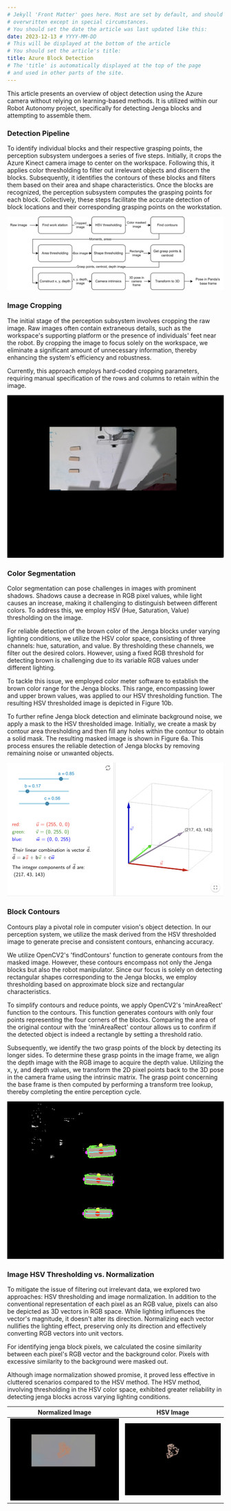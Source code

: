 ```yaml
---
# Jekyll 'Front Matter' goes here. Most are set by default, and should NOT be
# overwritten except in special circumstances. 
# You should set the date the article was last updated like this:
date: 2023-12-13 # YYYY-MM-DD
# This will be displayed at the bottom of the article
# You should set the article's title:
title: Azure Block Detection 
# The 'title' is automatically displayed at the top of the page
# and used in other parts of the site.
---
```


This article presents an overview of object detection using the Azure camera without relying on learning-based methods. It is utilized within our Robot Autonomy project, specifically for detecting Jenga blocks and attempting to assemble them.

### Detection Pipeline
To identify individual blocks and their respective grasping points, the perception subsystem undergoes a series of five steps. Initially, it crops the Azure Kinect camera image to center on the workspace. Following this, it applies color thresholding to filter out irrelevant objects and discern the blocks. Subsequently, it identifies the contours of these blocks and filters them based on their area and shape characteristics. Once the blocks are recognized, the perception subsystem computes the grasping points for each block. Collectively, these steps facilitate the accurate detection of block locations and their corresponding grasping points on the workstation.


![Pipeline of Block Detection](assets/pipeline.png)

### Image Cropping
The initial stage of the perception subsystem involves cropping the raw image. Raw images often contain extraneous details, such as the workspace's supporting platform or the presence of individuals' feet near the robot. By cropping the image to focus solely on the workspace, we eliminate a significant amount of unnecessary information, thereby enhancing the system's efficiency and robustness.

Currently, this approach employs hard-coded cropping parameters, requiring manual specification of the rows and columns to retain within the image.

![Cropped Image](assets/cropped.png)

### Color Segmentation
Color segmentation can pose challenges in images with prominent shadows. Shadows cause a decrease in RGB pixel values, while light causes an increase, making it challenging to distinguish between different colors. To address this, we employ HSV (Hue, Saturation, Value) thresholding on the image.

For reliable detection of the brown color of the Jenga blocks under varying lighting conditions, we utilize the HSV color space, consisting of three channels: hue, saturation, and value. By thresholding these channels, we filter out the desired colors. However, using a fixed RGB threshold for detecting brown is challenging due to its variable RGB values under different lighting.

To tackle this issue, we employed color meter software to establish the brown color range for the Jenga blocks. This range, encompassing lower and upper brown values, was applied to our HSV thresholding function. The resulting HSV thresholded image is depicted in Figure 10b.

To further refine Jenga block detection and eliminate background noise, we apply a mask to the HSV thresholded image. Initially, we create a mask by contour area thresholding and then fill any holes within the contour to obtain a solid mask. The resulting masked image is shown in Figure 6a. This process ensures the reliable detection of Jenga blocks by removing remaining noise or unwanted objects.

![RGB Vector](assets/rgb_vector.png)

### Block Contours

Contours play a pivotal role in computer vision's object detection. In our perception system, we utilize the mask derived from the HSV thresholded image to generate precise and consistent contours, enhancing accuracy.

We utilize OpenCV2's 'findContours' function to generate contours from the masked image. However, these contours encompass not only the Jenga blocks but also the robot manipulator. Since our focus is solely on detecting rectangular shapes corresponding to the Jenga blocks, we employ thresholding based on approximate block size and rectangular characteristics.

To simplify contours and reduce points, we apply OpenCV2's 'minAreaRect' function to the contours. This function generates contours with only four points representing the four corners of the blocks. Comparing the area of the original contour with the 'minAreaRect' contour allows us to confirm if the detected object is indeed a rectangle by setting a threshold ratio.

Subsequently, we identify the two grasp points of the block by detecting its longer sides. To determine these grasp points in the image frame, we align the depth image with the RGB image to acquire the depth value. Utilizing the x, y, and depth values, we transform the 2D pixel points back to the 3D pose in the camera frame using the intrinsic matrix. The grasp point concerning the base frame is then computed by performing a transform tree lookup, thereby completing the entire perception cycle.

![Contours](assets/zoom1.png)


### Image HSV Thresholding vs. Normalization

To mitigate the issue of filtering out irrelevant data, we explored two approaches: HSV thresholding and image normalization. In addition to the conventional representation of each pixel as an RGB value, pixels can also be depicted as 3D vectors in RGB space. While lighting influences the vector's magnitude, it doesn't alter its direction. Normalizing each vector nullifies the lighting effect, preserving only its direction and effectively converting RGB vectors into unit vectors.

For identifying jenga block pixels, we calculated the cosine similarity between each pixel's RGB vector and the background color. Pixels with excessive similarity to the background were masked out.

Although image normalization showed promise, it proved less effective in cluttered scenarios compared to the HSV method. The HSV method, involving thresholding in the HSV color space, exhibited greater reliability in detecting jenga blocks across varying lighting conditions.

Normalized Image             |  HSV Image
:-------------------------:|:-------------------------:
![Norm](assets/norm_img.png)  |  ![HSV](assets/hsv_img.png)





